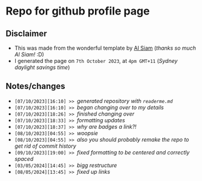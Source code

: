 # Repo for github profile page

## Disclaimer

* This was made from the wonderful template by [Al Siam](https://github.com/alsiam/alsiam) (*thanks so much Al Siam!* :D)
* I generated the page on `7th October 2023`, at `4pm GMT+11` (*Sydney daylight savings time*)

## Notes/changes

<!--
<details>
  <summary><i>show / hide</i></summary>
-->
  <ul>
    <li><code>[07/10/2023][16:10] >> </code><i>generated repository with <code>readerme.md</code></i></li>
    <li><code>[07/10/2023][16:10] >> </code><i>began changing over to my details</i></li>
    <li><code>[07/10/2023][18:26] >> </code><i>finished changing over</i></li>
    <li><code>[07/10/2023][18:33] >> </code><i>formatting updates</i></li>
    <li><code>[07/10/2023][18:37] >> </code><i>why are badges a link?!</i></li>
    <li><code>[08/10/2023][04:55] >> </code><i>woopsie</i></li>
    <li><code>[08/10/2023][04:55] >> </code><i>also you should probably remake the repo to get rid of commit history</i></li>
    <li><code>[09/10/2023][19:00] >> </code><i>fixed formatting to be centered and correctly spaced</i></li>
    <!-- May 3rd, 2024 2:45 PM -->
    <li><code>[03/05/2024][14:45] >> </code><i>bigg restructure</i></li>
    <li><code>[08/05/2024][13:45] >> </code><i>fixed up links</i></li>
  </ul>
<!--
</details>
-->